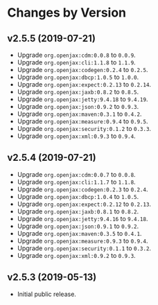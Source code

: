 # Changes by Version

## v2.5.5 (2019-07-21)
* Upgrade `org.openjax:cdm:0.0.8` to `0.0.9`.
* Upgrade `org.openjax:cli:1.1.8` to `1.1.9`.
* Upgrade `org.openjax:codegen:0.2.4` to `0.2.5`.
* Upgrade `org.openjax:dbcp:1.0.5` to `1.0.0`.
* Upgrade `org.openjax:expect:0.2.13` to `0.2.14`.
* Upgrade `org.openjax:jaxb:0.8.2` to `0.8.5`.
* Upgrade `org.openjax:jetty:9.4.18` to `9.4.19`.
* Upgrade `org.openjax:json:0.9.2` to `0.9.3`.
* Upgrade `org.openjax:maven:0.3.1` to `0.4.2`.
* Upgrade `org.openjax:measure:0.9.4` to `0.9.5`.
* Upgrade `org.openjax:security:0.1.2` to `0.3.3`.
* Upgrade `org.openjax:xml:0.9.3` to `0.9.4`.

## v2.5.4 (2019-07-21)
* Upgrade `org.openjax:cdm:0.0.7` to `0.0.8`.
* Upgrade `org.openjax:cli:1.1.7` to `1.1.8`.
* Upgrade `org.openjax:codegen:0.2.3` to `0.2.4`.
* Upgrade `org.openjax:dbcp:1.0.4` to `1.0.5`.
* Upgrade `org.openjax:expect:0.2.12` to `0.2.13`.
* Upgrade `org.openjax:jaxb:0.8.1` to `0.8.2`.
* Upgrade `org.openjax:jetty:9.4.16` to `9.4.18`.
* Upgrade `org.openjax:json:0.9.1` to `0.9.2`.
* Upgrade `org.openjax:maven:0.3.5` to `0.4.1`.
* Upgrade `org.openjax:measure:0.9.3` to `0.9.4`.
* Upgrade `org.openjax:security:0.1.1` to `0.3.2`.
* Upgrade `org.openjax:xml:0.9.2` to `0.9.3`.

## v2.5.3 (2019-05-13)
* Initial public release.